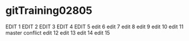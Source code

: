# gitTraining02805
EDIT 1
EDIT 2
EDIT 3
EDIT 4
EDIT 5
edit 6
edit 7
edit 8
edit 9
edit 10
edit 11
master conflict
edit 12
edit 13
edit 14
edit 15

